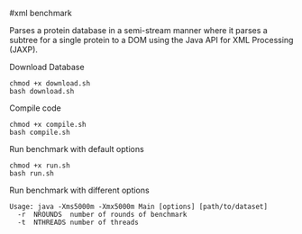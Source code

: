 #xml benchmark

Parses a protein database in a semi-stream manner where it parses a subtree for a single protein to a DOM using the Java API for XML Processing (JAXP).

Download Database
```
chmod +x download.sh
bash download.sh
```

Compile code
```
chmod +x compile.sh
bash compile.sh
```

Run benchmark with default options
```
chmod +x run.sh
bash run.sh
```

Run benchmark with different options
```
Usage: java -Xms5000m -Xmx5000m Main [options] [path/to/dataset]
  -r  NROUNDS  number of rounds of benchmark
  -t  NTHREADS number of threads
```
